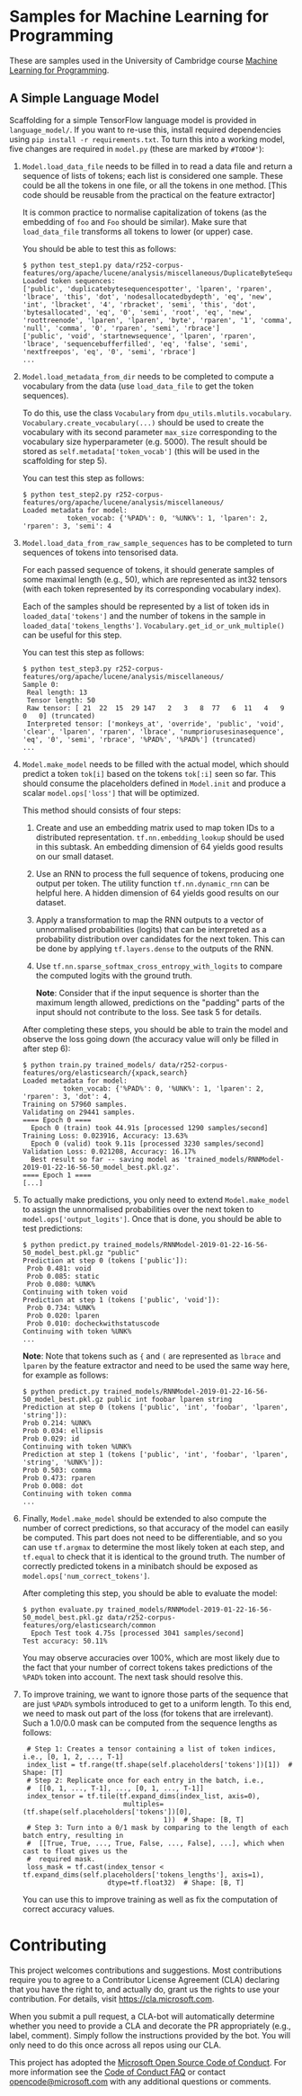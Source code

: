 # Samples for Machine Learning for Programming

These are samples used in the University of Cambridge course 
[Machine Learning for Programming](https://www.cl.cam.ac.uk/teaching/1819/R252/).

## A Simple Language Model

Scaffolding for a simple TensorFlow language model is provided in
`language_model/`.
If you want to re-use this, install required dependencies using
`pip install -r requirements.txt`.
To turn this into a working model, five changes are required in `model.py`
(these are marked by `#TODO#'`):
1. `Model.load_data_file` needs to be filled in to read a data file and 
   return a sequence of lists of tokens; each list is considered one sample.
   These could be all the tokens in one file, or all the tokens in one method.
   [This code should be reusable from the practical on the feature
    extractor]

   It is common practice to normalise capitalization of tokens (as the embedding
   of `foo` and `Foo` should be similar). Make sure that `load_data_file`
   transforms all tokens to lower (or upper) case.

   You should be able to test this as follows:
   ```
   $ python test_step1.py data/r252-corpus-features/org/apache/lucene/analysis/miscellaneous/DuplicateByteSequenceSpotter.java.proto
   Loaded token sequences:
   ['public', 'duplicatebytesequencespotter', 'lparen', 'rparen', 'lbrace', 'this', 'dot', 'nodesallocatedbydepth', 'eq', 'new', 'int', 'lbracket', '4', 'rbracket', 'semi', 'this', 'dot', 'bytesallocated', 'eq', '0', 'semi', 'root', 'eq', 'new', 'roottreenode', 'lparen', 'lparen', 'byte', 'rparen', '1', 'comma', 'null', 'comma', '0', 'rparen', 'semi', 'rbrace']
   ['public', 'void', 'startnewsequence', 'lparen', 'rparen', 'lbrace', 'sequencebufferfilled', 'eq', 'false', 'semi', 'nextfreepos', 'eq', '0', 'semi', 'rbrace']
   ...
   ```
2. `Model.load_metadata_from_dir` needs to be completed to compute a
   vocabulary from the data (use `load_data_file` to get the token
   sequences).
   
   To do this, use the class `Vocabulary` from `dpu_utils.mlutils.vocabulary`.
   `Vocabulary.create_vocabulary(...)` should be used to create the vocabulary
   with its second parameter `max_size` corresponding to the vocabulary size
   hyperparameter (e.g. 5000).
   The result should be stored as `self.metadata['token_vocab']` (this will
   be used in the scaffolding for step 5).

   You can test this step as follows:
   ```
   $ python test_step2.py r252-corpus-features/org/apache/lucene/analysis/miscellaneous/
   Loaded metadata for model:
              token_vocab: {'%PAD%': 0, '%UNK%': 1, 'lparen': 2, 'rparen': 3, 'semi': 4
   ```

3. `Model.load_data_from_raw_sample_sequences` has to be completed to
   turn sequences of tokens into tensorised data.

   For each passed sequence of tokens, it should generate samples of
   some maximal length (e.g., 50), which are represented as int32 tensors
   (with each token represented by its corresponding vocabulary index).

   Each of the samples should be represented by a list of token ids in
   `loaded_data['tokens']` and the number of tokens in the sample in
   `loaded_data['tokens_lengths']`.
   `Vocabulary.get_id_or_unk_multiple()` can be useful for this step.

   You can test this step as follows:
   ```
   $ python test_step3.py r252-corpus-features/org/apache/lucene/analysis/miscellaneous/ 
   Sample 0:
    Real length: 13
    Tensor length: 50
    Raw tensor: [ 21  22  15  29 147   2   3   8  77   6  11   4   9   0   0] (truncated)
    Interpreted tensor: ['monkeys_at', 'override', 'public', 'void', 'clear', 'lparen', 'rparen', 'lbrace', 'numpriorusesinasequence', 'eq', '0', 'semi', 'rbrace', '%PAD%', '%PAD%'] (truncated)
   ...
   ```
  
4. `Model.make_model` needs to be filled with the actual model, which
   should predict a token `tok[i]` based on the tokens `tok[:i]` seen
   so far.
   This should consume the placeholders defined in `Model.init` and
   produce a scalar `model.ops['loss']` that will be optimized.

   This method should consists of four steps:
   1. Create and use an embedding matrix used to map token IDs to a 
      distributed representation.
      `tf.nn.embedding_lookup` should be used in this subtask.
      An embedding dimension of 64 yields good results on our small
      dataset.
   2. Use an RNN to process the full sequence of tokens, producing
      one output per token.
      The utility function `tf.nn.dynamic_rnn` can be helpful here.
      A hidden dimension of 64 yields good results on our dataset.
   3. Apply a transformation to map the RNN outputs to a vector of
      unnormalised probabilities (logits) that can be interpreted as
      a probability distribution over candidates for the next token.
      This can be done by applying `tf.layers.dense` to the outputs
      of the RNN.
   4. Use `tf.nn.sparse_softmax_cross_entropy_with_logits` to compare
      the computed logits with the ground truth.

      **Note**: Consider that if the input sequence is shorter than the
      maximum length allowed, predictions on the "padding" parts of the
      input should not contribute to the loss. See task 5 for details.
    
    After completing these steps, you should be able to train the model
    and observe the loss going down (the accuracy value will only be
    filled in after step 6):
    ```
    $ python train.py trained_models/ data/r252-corpus-features/org/elasticsearch/{xpack,search}
    Loaded metadata for model:
              token_vocab: {'%PAD%': 0, '%UNK%': 1, 'lparen': 2, 'rparen': 3, 'dot': 4,
    Training on 57960 samples.
    Validating on 29441 samples.
    ==== Epoch 0 ====
      Epoch 0 (train) took 44.91s [processed 1290 samples/second]
    Training Loss: 0.023916, Accuracy: 13.63%
      Epoch 0 (valid) took 9.11s [processed 3230 samples/second]
    Validation Loss: 0.021208, Accuracy: 16.17%
      Best result so far -- saving model as 'trained_models/RNNModel-2019-01-22-16-56-50_model_best.pkl.gz'.
    ==== Epoch 1 ====
    [...]
    ```

5. To actually make predictions, you only need to extend `Model.make_model` to
   assign the unnormalised probabilities over the next token to
   `model.ops['output_logits']`. Once that is done, you should be able to test
   predictions:
    ```
    $ python predict.py trained_models/RNNModel-2019-01-22-16-56-50_model_best.pkl.gz "public"
    Prediction at step 0 (tokens ['public']):
     Prob 0.481: void
     Prob 0.085: static
     Prob 0.080: %UNK%
    Continuing with token void
    Prediction at step 1 (tokens ['public', 'void']):
     Prob 0.734: %UNK%
     Prob 0.020: lparen
     Prob 0.010: docheckwithstatuscode
    Continuing with token %UNK%
    ...
    ```
   **Note**: Note that tokens such as `{` and `(` are represented as 
    `lbrace` and `lparen` by the feature extractor and need to be used 
    the same way here, for example as follows:
    ```
    $ python predict.py trained_models/RNNModel-2019-01-22-16-56-50_model_best.pkl.gz public int foobar lparen string
    Prediction at step 0 (tokens ['public', 'int', 'foobar', 'lparen', 'string']):
    Prob 0.214: %UNK%
    Prob 0.034: ellipsis
    Prob 0.029: id
    Continuing with token %UNK%
    Prediction at step 1 (tokens ['public', 'int', 'foobar', 'lparen', 'string', '%UNK%']):
    Prob 0.503: comma
    Prob 0.473: rparen
    Prob 0.008: dot
    Continuing with token comma
    ...
    ```

6. Finally, `Model.make_model` should be extended to also compute the number
   of correct predictions, so that accuracy of the model can easily
   be computed. This part does not need to be differentiable, and so
   you can use `tf.argmax` to determine the most likely token at
   each step, and `tf.equal` to check that it is identical to the
   ground truth.
   The number of correctly predicted tokens in a minibatch should be
   exposed as `model.ops['num_correct_tokens']`.

   After completing this step, you should be able to evaluate the model:
    ```
    $ python evaluate.py trained_models/RNNModel-2019-01-22-16-56-50_model_best.pkl.gz data/r252-corpus-features/org/elasticsearch/common
      Epoch Test took 4.75s [processed 3041 samples/second]
    Test accuracy: 50.11%
    ```
   You may observe accuracies over 100%, which are most likely due to
   the fact that your number of correct tokens takes predictions of
   the `%PAD%` token into account. The next task should resolve this.

7. To improve training, we want to ignore those parts of the sequence that are
   just `%PAD%` symbols introduced to get to a uniform length. To this end,
   we need to mask out part of the loss (for tokens that are irrelevant).
   Such a 1.0/0.0 mask can be computed from the sequence lengths as follows:
   ```(python)
    # Step 1: Creates a tensor containing a list of token indices, i.e., [0, 1, 2, ..., T-1]
    index_list = tf.range(tf.shape(self.placeholders['tokens'])[1])  # Shape: [T]
    # Step 2: Replicate once for each entry in the batch, i.e., 
    #  [[0, 1, ..., T-1], ..., [0, 1, ..., T-1]]
    index_tensor = tf.tile(tf.expand_dims(index_list, axis=0),
                            multiples=(tf.shape(self.placeholders['tokens'])[0],
                                      1))  # Shape: [B, T]
    # Step 3: Turn into a 0/1 mask by comparing to the length of each batch entry, resulting in
    #  [[True, True, ..., True, False, ..., False], ...], which when cast to float gives us the
    #  required mask.
    loss_mask = tf.cast(index_tensor < tf.expand_dims(self.placeholders['tokens_lengths'], axis=1),
                        dtype=tf.float32)  # Shape: [B, T]
   ```
   You can use this to improve training as well as fix the computation
   of correct accuracy values.


# Contributing

This project welcomes contributions and suggestions.  Most contributions require you to agree to a
Contributor License Agreement (CLA) declaring that you have the right to, and actually do, grant us
the rights to use your contribution. For details, visit https://cla.microsoft.com.

When you submit a pull request, a CLA-bot will automatically determine whether you need to provide
a CLA and decorate the PR appropriately (e.g., label, comment). Simply follow the instructions
provided by the bot. You will only need to do this once across all repos using our CLA.

This project has adopted the [Microsoft Open Source Code of Conduct](https://opensource.microsoft.com/codeofconduct/).
For more information see the [Code of Conduct FAQ](https://opensource.microsoft.com/codeofconduct/faq/) or
contact [opencode@microsoft.com](mailto:opencode@microsoft.com) with any additional questions or comments.
